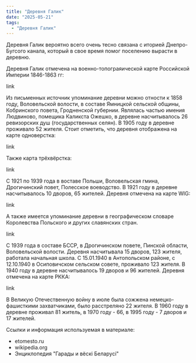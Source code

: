 ```yaml
---
title: "Деревня Галик"
date: "2025-05-21"
tags: 
  - "Деревня Галик"
---
```


Деревня Галик вероятно всего очень тесно связана с иторией Днепро-Бугсого канала, который в свое время помог поселению вырасти в деревню.

Деревня Галик отмечена на военно-топограяической карте Российской Империи 1846-1863 гг:

link

Из письменных источник упоминание деревни можно отности к 1858 году, Воловельской волости, в составе Ямницкой сельской общины, Кобринского повета, Гродненской губернии. Являлась частью имения Людвиново, помещика Каликста Ожешко, в деревне насчитывалось 26 ревизорских душ (государственных селян). В 1905 году в деревне проживало 52 жителя. Стоит отметить, что деревня отображена на карте одноверстка:

link

Также карта трёхвёрстка:

link

С 1921 по 1939 года в воставе Польши, Воловельская гмина, Дрогичинский повет, Полесское воеводство. В 1921 году в деревне насчитывалось 10 дворов, 65 жителей. Деревня отмечена на карте WIG:

link

А также имеется упоминание деревни в географическом словаре Королевства Польского и других славянских стран.

link

С 1939 года в составе БССР, в Дрогичинском повете, Пинской области, Воловельской волости. Деревня насчитывала 15 дворов, 123 жителя, работала начальная школа. С 15.01.1940 в Антопольском районе, с 12.10.1940 в Осиповичском сельском совете, проживало 123 жителя. В 1940 году в деревне насчитывалось 19 дворов и 96 жителей. Деревня отмечена на карте РККА:

link

В Великую Отечественную войну в июле была сожжена немецко-фашисткими захватчиками, было расстреляно 22 жителя. В 1960 году в деревне проживал 81 житель, в 1970 году - 66, в 1995 году - 7 дворов и 17 жителей.

Ссылки и информация используемая в материале:
- etomesto.ru
- wikipedia.org
- Энциклопедия "Гарады и вёскi Беларусi"

